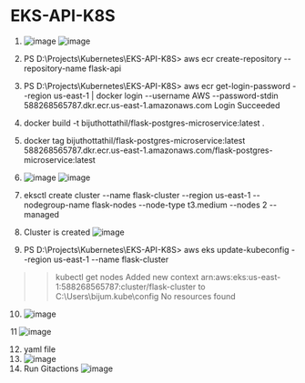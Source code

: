 # EKS-API-K8S
1. ![image](https://github.com/user-attachments/assets/0d812d65-be46-40b7-aa33-aa698fe0ba73)
![image](https://github.com/user-attachments/assets/eb820c97-fa9c-47bb-967c-7e59dc5261ad)

2. PS D:\Projects\Kubernetes\EKS-API-K8S> aws ecr create-repository --repository-name flask-api
3. PS D:\Projects\Kubernetes\EKS-API-K8S> aws ecr get-login-password --region us-east-1 | docker login --username AWS --password-stdin 588268565787.dkr.ecr.us-east-1.amazonaws.com
Login Succeeded

4. docker build -t bijuthottathil/flask-postgres-microservice:latest .
5. docker tag bijuthottathil/flask-postgres-microservice:latest 588268565787.dkr.ecr.us-east-1.amazonaws.com/flask-postgres-microservice:latest
6. ![image](https://github.com/user-attachments/assets/7c02ca8f-af1c-4cb1-908d-b3a2ba0634f3) ![image](https://github.com/user-attachments/assets/cd84dcc8-4b37-4b00-8910-ecac42432991)
7. eksctl create cluster   --name flask-cluster   --region us-east-1   --nodegroup-name flask-nodes   --node-type t3.medium   --nodes 2   --managed

8. Cluster is created ![image](https://github.com/user-attachments/assets/da005a56-f6c0-425b-9232-155ee25e37b6)
9. PS D:\Projects\Kubernetes\EKS-API-K8S> aws eks update-kubeconfig --region us-east-1 --name flask-cluster
>> kubectl get nodes
Added new context arn:aws:eks:us-east-1:588268565787:cluster/flask-cluster to C:\Users\bijum\.kube\config
No resources found
10. ![image](https://github.com/user-attachments/assets/9cdd39af-b517-452b-b69c-9a829c71593e)

11 ![image](https://github.com/user-attachments/assets/1cbc52ec-bc03-4dd9-99fd-801aa6e65795)

12. yaml file
13. ![image](https://github.com/user-attachments/assets/d728feeb-a569-4772-b204-de0fbe9b8a9a)
14. Run Gitactions ![image](https://github.com/user-attachments/assets/989c6fb5-a05d-44ce-89e0-b69cb3c84e96)




